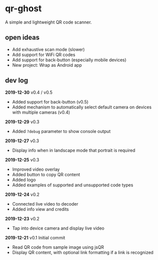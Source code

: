 # qr-ghost
A simple and lightweight QR code scanner.

## open ideas
- Add exhaustive scan mode (slower)
- Add support for WiFi QR codes
- Add support for back-button (especially mobile devices)
- New project: Wrap as Android app

## dev log
**2019-12-30** v0.4 / v0.5
- Added support for back-button (v0.5)
- Added mechanism to automatically select default camera on devices with multiple cameras (v0.4)

**2019-12-29** v0.3
- Added `?debug` parameter to show console output

**2019-12-27** v0.3
- Display info when in landscape mode that portrait is required

**2019-12-25** v0.3
- Improved video overlay
- Added button to copy QR content
- Added logo
- Added examples of supported and unsupported code types

**2019-12-24** v0.2
- Connected live video to decoder
- Added info view and credits

**2019-12-23** v0.2
- Tap into device camera and display live video

**2019-12-21** v0.1
Initial commit
- Read QR code from sample image using jsQR
- Display QR content, with optional link formatting if a link is recognized
